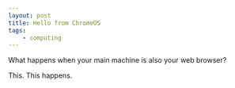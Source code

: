 ```yaml
---
layout: post
title: Hello from ChromeOS
tags:
    - computing
---
```


What happens when your main machine is also your web browser?

This. This happens.